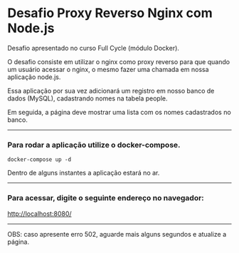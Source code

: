 # Desafio Proxy Reverso Nginx com Node.js

Desafio apresentado no curso Full Cycle (módulo Docker).

O desafio consiste em utilizar o nginx como proxy reverso para que  quando um usuário acessar o nginx, o mesmo fazer uma chamada em nossa aplicação node.js.

Essa aplicação por sua vez adicionará um registro em nosso banco de dados (MySQL), cadastrando nomes na tabela people. 

Em seguida, a página deve mostrar uma lista com os nomes cadastrados no banco.


---

### Para rodar a aplicação utilize o docker-compose.

```
docker-compose up -d 
```

Dentro de alguns instantes a aplicação estará no ar.

---

### Para acessar, digite o seguinte endereço no navegador:

[http://localhost:8080/](http://localhost:8080/)

---
OBS: caso apresente erro 502, aguarde mais alguns segundos e atualize a página.